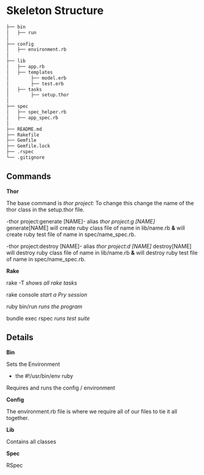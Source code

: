 # Skeleton Structure

```bash
├── bin
│   ├── run
│
├── config
│   ├── environment.rb
│
├── lib
│   ├── app.rb
│   ├── templates
│        ├── model.erb
│        ├── test.erb
│   ├── tasks
│        ├── setup.thor
│
├── spec
│   ├── spec_helper.rb
│   ├── app_spec.rb
│
├── README.md
├── Rakefile
├── Gemfile
├── Gemfile.lock
├── .rspec
└── .gitignore
```

## Commands

**Thor**

The base command is
_thor project:_
To change this change the name of the thor class in the setup.thor file.

-thor project:generate [NAME]-
alias _thor project:g [NAME]_
generate[NAME] will create ruby class file of name in lib/name.rb **&** will create ruby test file of name in spec/name_spec.rb.

-thor project:destroy [NAME]-
alias _thor project:d [NAME]_
destroy[NAME] will destroy ruby class file of name in lib/name.rb **&** will destroy ruby test file of name in spec/name_spec.rb.

**Rake**

rake -T _shows all rake tasks_

rake console _start a Pry session_

ruby bin/run _runs the program_

bundle exec rspec _runs test suite_

## Details

**Bin**

Sets the Environment

- the #!/usr/bin/env ruby

Requires and runs the config / environment

**Config**

The environment.rb file is where we require all of our files to tie it all together.

**Lib**

Contains all classes

**Spec**

RSpec
